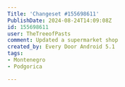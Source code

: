 ```yaml
---
Title: 'Changeset #155698611'
PublishDate: 2024-08-24T14:09:08Z
id: 155698611
user: TheTreeofPasts
comment: Updated a supermarket shop
created_by: Every Door Android 5.1
tags:
- Montenegro
- Podgorica

---
```

